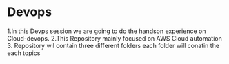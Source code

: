 # Devops
1.In this Devps session we are going to do the handson experience on Cloud-devops.
2.This Repository mainly focused on AWS Cloud automation
3. Repository wil contain three different folders each folder will conatin the each topics
